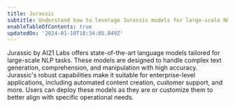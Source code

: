 ```yaml
---
title: Jurassic
subtitle: Understand how to leverage Jurassic models for large-scale NLP tasks
enableTableOfContents: true
updatedOn: '2024-01-10T18:34:05.849Z'
---
```


Jurassic by AI21 Labs offers state-of-the-art language models tailored for large-scale NLP tasks. These models are designed to handle complex text generation, comprehension, and manipulation with high accuracy. Jurassic's robust capabilities make it suitable for enterprise-level applications, including automated content creation, customer support, and more. Users can deploy these models as they are or customize them to better align with specific operational needs.